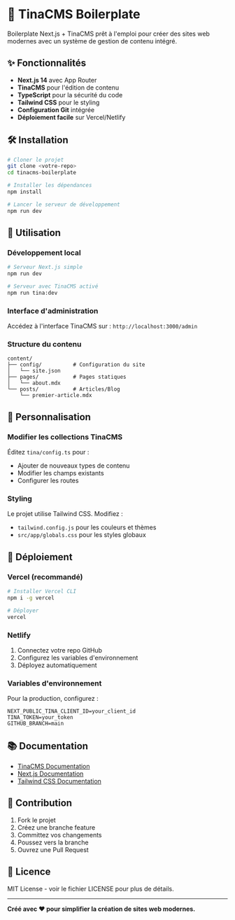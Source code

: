 # 🚀 TinaCMS Boilerplate

Boilerplate Next.js + TinaCMS prêt à l'emploi pour créer des sites web modernes avec un système de gestion de contenu intégré.

## ✨ Fonctionnalités

- **Next.js 14** avec App Router
- **TinaCMS** pour l'édition de contenu
- **TypeScript** pour la sécurité du code
- **Tailwind CSS** pour le styling
- **Configuration Git** intégrée
- **Déploiement facile** sur Vercel/Netlify

## 🛠️ Installation

```bash
# Cloner le projet
git clone <votre-repo>
cd tinacms-boilerplate

# Installer les dépendances
npm install

# Lancer le serveur de développement
npm run dev
```

## 📝 Utilisation

### Développement local

```bash
# Serveur Next.js simple
npm run dev

# Serveur avec TinaCMS activé
npm run tina:dev
```

### Interface d'administration

Accédez à l'interface TinaCMS sur : `http://localhost:3000/admin`

### Structure du contenu

```
content/
├── config/          # Configuration du site
│   └── site.json
├── pages/           # Pages statiques
│   └── about.mdx
└── posts/           # Articles/Blog
    └── premier-article.mdx
```

## 🎨 Personnalisation

### Modifier les collections TinaCMS

Éditez `tina/config.ts` pour :
- Ajouter de nouveaux types de contenu
- Modifier les champs existants
- Configurer les routes

### Styling

Le projet utilise Tailwind CSS. Modifiez :
- `tailwind.config.js` pour les couleurs et thèmes
- `src/app/globals.css` pour les styles globaux

## 🚀 Déploiement

### Vercel (recommandé)

```bash
# Installer Vercel CLI
npm i -g vercel

# Déployer
vercel
```

### Netlify

1. Connectez votre repo GitHub
2. Configurez les variables d'environnement
3. Déployez automatiquement

### Variables d'environnement

Pour la production, configurez :

```env
NEXT_PUBLIC_TINA_CLIENT_ID=your_client_id
TINA_TOKEN=your_token
GITHUB_BRANCH=main
```

## 📚 Documentation

- [TinaCMS Documentation](https://tina.io/docs/)
- [Next.js Documentation](https://nextjs.org/docs)
- [Tailwind CSS Documentation](https://tailwindcss.com/docs)

## 🤝 Contribution

1. Fork le projet
2. Créez une branche feature
3. Committez vos changements
4. Poussez vers la branche
5. Ouvrez une Pull Request

## 📄 Licence

MIT License - voir le fichier LICENSE pour plus de détails.

---

**Créé avec ❤️ pour simplifier la création de sites web modernes.**
